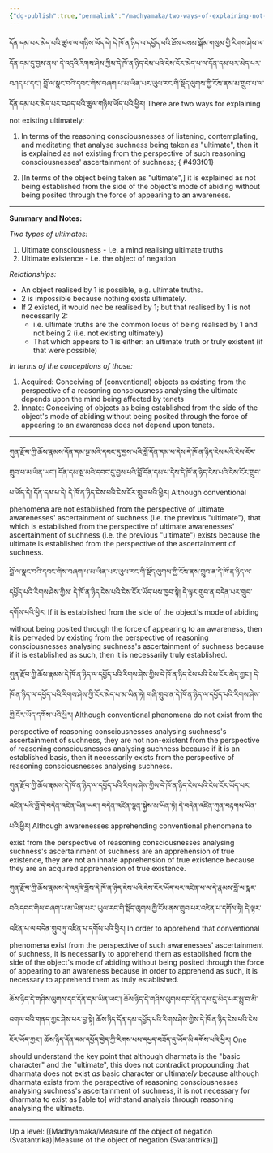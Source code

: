 ```yaml
---
{"dg-publish":true,"permalink":"/madhyamaka/two-ways-of-explaining-not-existing-ultimately/"}
---
```


དོན་དམ་པར་མེད་པའི་ཚུལ་ལ་གཉིས་ཡོད་དེ། དེ་ཁོ་ན་ཉིད་ལ་དཔྱོད་པའི་ཐོས་བསམ་སྒོམ་གསུམ་གྱི་རིགས་ཤེས་ལ་དོན་དམ་དུ་བྱས་ནས་
དེ་འདྲའི་རིགས་ཤེས་ཀྱིས་དེ་ཁོ་ན་ཉིད་ངེས་པའི་ངེས་ངོར་མེད་པ་ལ་དོན་དམ་པར་མེད་པར་བཤད་པ་དང་། 
བློ་ལ་སྣང་བའི་དབང་གིས་བཞག་པ་མ་ཡིན་པར་ཡུལ་རང་གི་སྡོད་ལུགས་ཀྱི་ངོས་ནས་མ་གྲུབ་པ་ལ་དོན་དམ་པར་མེད་པར་བཤད་པའི་ཚུལ་གཉིས་ཡོད་པའི་ཕྱིར། 
There are two ways for explaining not existing ultimately:
1. In terms of the reasoning consciousnesses of listening, contemplating, and meditating that analyse suchness being taken as "ultimate", then it is explained as not existing from the perspective of such reasoning consciousnesses' ascertainment of suchness;
{ #493f01}

2. [In terms of the object being taken as "ultimate",] it is explained as not being established from the side of the object's mode of abiding without being posited through the force of appearing to an awareness.

---
**Summary and Notes:**

*Two types of ultimates:*
1. Ultimate consciousness - i.e. a mind realising ultimate truths
2. Ultimate existence - i.e. the object of negation

*Relationships:*
- An object realised by 1 is possible, e.g. ultimate truths.
- 2 is impossible because nothing exists ultimately.
- If 2 existed, it would nec be realised by 1; but that realised by 1 is not necessarily 2:
	- i.e. ultimate truths are the common locus of being realised by 1 and not being 2 (i.e. not existing ultimately)
	- That which appears to 1 is either: an ultimate truth or truly existent (if that were possible)

*In terms of the conceptions of those:*
1. Acquired: Conceiving of (conventional) objects as existing from the perspective of a reasoning consciousness analysing the ultimate depends upon the mind being affected by tenets
2. Innate: Conceiving of objects as being established from the side of the object's mode of abiding without being posited through the force of appearing to an awareness does not depend upon tenets.

---
ཀུན་རྫོབ་ཀྱི་ཆོས་རྣམས་དོན་དམ་སྔ་མའི་དབང་དུ་བྱས་པའི་བློ་དོན་དམ་པ་དེས་དེ་ཁོ་ན་ཉིད་ངེས་པའི་ངེས་ངོར་གྲུབ་པ་མ་ཡིན་ཡང་། 
དོན་དམ་སྔ་མའི་དབང་དུ་བྱས་པའི་བློ་དོན་དམ་པ་དེས་དེ་ཁོ་ན་ཉིད་ངེས་པའི་ངེས་ངོར་གྲུབ་པ་ཡོད་དེ། དོན་དམ་པ་དེ། དེ་ཁོ་ན་ཉིད་ངེས་པའི་ངེས་ངོར་གྲུབ་པའི་ཕྱིར། 
Although conventional phenomena are not established from the perspective of ultimate awarenesses' ascertainment of suchness (i.e. the previous "ultimate"), that which is established from the perspective of ultimate awarenesses' ascertainment of suchness (i.e. the previous "ultimate") exists because the ultimate is established from the perspective of the ascertainment of suchness.

བློ་ལ་སྣང་བའི་དབང་གིས་བཞག་པ་མ་ཡིན་པར་ཡུལ་རང་གི་སྡོད་ལུགས་ཀྱི་ངོས་ནས་གྲུབ་ན་དེ་ཁོ་ན་ཉིད་ལ་དཔྱོད་པའི་རིགས་ཤེས་ཀྱིས་
དེ་ཁོ་ན་ཉིད་ངེས་པའི་ངེས་ངོར་ཡོད་པས་ཁྱབ་སྟེ། དེ་ལྟར་གྲུབ་ན་བདེན་པར་གྲུབ་དགོས་པའི་ཕྱིར།
If it is established from the side of the object's mode of abiding without being posited through the force of appearing to an awareness, then it is pervaded by existing from the perspective of reasoning consciousnesses analysing suchness's ascertainment of suchness because if it is established as such, then it is necessarily truly established.

ཀུན་རྫོབ་ཀྱི་ཆོས་རྣམས་དེ་ཁོ་ན་ཉིད་ལ་དཔྱོད་པའི་རིགས་ཤེས་ཀྱིས་དེ་ཁོ་ན་ཉིད་ངེས་པའི་ངེས་ངོར་མེད་ཀྱང་། 
དེ་ཁོ་ན་ཉིད་ལ་དཔྱོད་པའི་རིགས་ཤེས་ཀྱི་ངོར་མེད་པ་མ་ཡིན་ཏེ། གཞི་གྲུབ་ན་དེ་ཁོ་ན་ཉིད་ལ་དཔྱོད་པའི་རིགས་ཤེས་ཀྱི་ངོར་ཡོད་དགོས་པའི་ཕྱིར། 
Although conventional phenomena do not exist from the perspective of reasoning consciousnesses analysing suchness's ascertainment of suchness, they are not non-existent from the perspective of reasoning consciousnesses analysing suchness because if it is an established basis, then it necessarily exists from the perspective of reasoning consciousnesses analysing suchness.

ཀུན་རྫོབ་ཀྱི་ཆོས་རྣམས་དེ་ཁོ་ན་ཉིད་ལ་དཔྱོད་པའི་རིགས་ཤེས་ཀྱིས་དེ་ཁོ་ན་ཉིད་ངེས་པའི་ངེས་ངོར་ཡོད་པར་འཛིན་པའི་བློ་དེ་བདེན་འཛིན་ཡིན་ཡང་།
བདེན་འཛིན་ལྷན་སྐྱེས་མ་ཡིན་ཏེ། དེ་བདེན་འཛིན་ཀུན་བརྟགས་ཡིན་པའི་ཕྱིར།
Although awarenesses apprehending conventional phenomena to exist from the perspective of reasoning consciousnesses analysing suchness's ascertainment of suchness are an apprehension of true existence, they are not an innate apprehension of true existence because they are an acquired apprehension of true existence.

ཀུན་རྫོབ་ཀྱི་ཆོས་རྣམས་དེ་འདྲའི་བློས་དེ་ཁོ་ན་ཉིད་ངེས་པའི་ངེས་ངོར་ཡོད་པར་འཛིན་པ་ལ་དེ་རྣམས་བློ་ལ་སྣང་བའི་དབང་གིས་བཞག་པ་མ་ཡིན་པར་
ཡུལ་རང་གི་སྡོད་ལུགས་ཀྱི་ངོས་ནས་གྲུབ་པར་འཛིན་པ་དགོས་ཏེ། དེ་ལྟར་འཛིན་པ་ལ་བདེན་གྲུབ་ཏུ་འཛིན་པ་དགོས་པའི་ཕྱིར། 
In order to apprehend that conventional phenomena exist from the perspective of such awarenesses' ascertainment of suchness, it is necessarily to apprehend them as established from the side of the object's mode of abiding without being posited through the force of appearing to an awareness because in order to apprehend as such, it is necessary to apprehend them as truly established.

ཆོས་ཉིད་དེ་གཤིས་ལུགས་དང་དོན་དམ་ཡིན་ཡང་། ཆོས་ཉིད་དེ་གཤིས་ལུགས་དང་དོན་དམ་དུ་མེད་པར་སྨྲ་བ་མི་འགལ་བའི་གནད་ཀྱང་ཤེས་པར་བྱ་སྟེ། 
ཆོས་ཉིད་དོན་དམ་དཔྱོད་པའི་རིགས་ཤེས་ཀྱིས་དེ་ཁོ་ན་ཉིད་ངེས་པའི་ངེས་ངོར་ཡོད་ཀྱང་།
ཆོས་ཉིད་དོན་དམ་དཔྱོད་བྱེད་ཀྱི་རིགས་པས་དཔྱད་བཟོད་དུ་ཡོད་མི་དགོས་པའི་ཕྱིར།
One should understand the key point that although dharmata is the "basic character" and the "ultimate", this does not contradict propounding that dharmata does not exist *as* basic character or ultimate*ly* because although dharmata exists from the perspective of reasoning consciousnesses analysing suchness's ascertainment of suchness, it is not necessary for dharmata to exist as [able to] withstand analysis through reasoning analysing the ultimate.


---
Up a level: [[Madhyamaka/Measure of the object of negation (Svatantrika)\|Measure of the object of negation (Svatantrika)]]